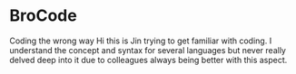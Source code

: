 # BroCode
Coding the wrong way
Hi this is Jin trying to get familiar with coding. I understand the concept and syntax for several languages but never really delved deep into it due to colleagues always being better with this aspect.
